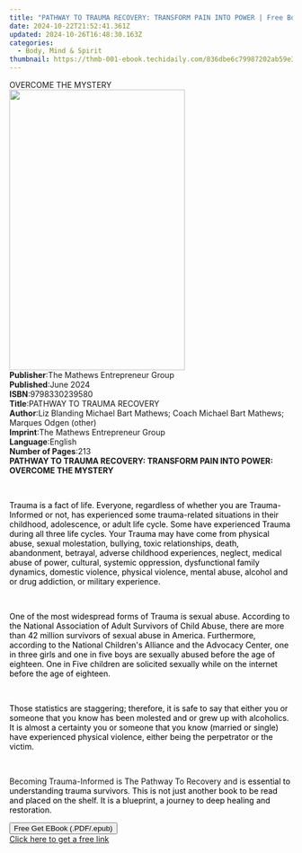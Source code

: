 ```yaml
---
title: "PATHWAY TO TRAUMA RECOVERY: TRANSFORM PAIN INTO POWER | Free Book"
date: 2024-10-22T21:52:41.361Z
updated: 2024-10-26T16:48:30.163Z
categories:
  - Body, Mind & Spirit
thumbnail: https://thmb-001-ebook.techidaily.com/836dbe6c79987202ab59e3375b04ff6f21407aa503d40abffbd3c5fbe3c8ccf5.jpg
---
```

<main id="book-container">
  <div class="flex flex-col">
    <div class="book-brief flex-1 py-6 px-4 sm:p-6 md:py-10 md:px-8">
      <!-- brief-->
      <div class="book-brief-main">OVERCOME THE MYSTERY</div>
    </div>
    <div
      class="book-meta-info flex-1 grid gap-4 col-start-1 col-end-3 row-start-1 sm:mb-6 sm:grid-cols-4 lg:gap-6 lg:col-start-2 lg:row-end-6 lg:row-span-6 lg:mb-0"
    >
      <div
        class="book-meta-info-left place-content-center mt-4 p-4 text-sm leading-6 col-start-2 col-span-2 dark:text-slate-400"
      >
        <img
          class="w-full h-500 object-cover rounded-lg sm:h-255 sm:col-span-2 lg:col-span-full"
          src="https://img-001-ebook.techidaily.com/e5b53b49449b9988a561472d47935e2064333556509ca56aadfed105819399f6.jpg"
          alt=""
          width="312"
          height="500"
        />
      </div>
      <div
        class="book-meta-info-right mt-2 col-start-1 row-start-2 col-span-3 self-center"
      >
        <!-- meta data  -->
        <div class="flex flex-col px-4 md:px-8">
          <div class="flex-1">
            <strong>Publisher</strong>:<span class="px-2"
              >The Mathews Entrepreneur Group</span
            >
          </div>
          <div class="flex-1">
            <strong>Published</strong>:<span class="px-2">June 2024</span>
          </div>
          <div class="flex-1">
            <strong>ISBN</strong>:<span class="px-2">9798330239580</span>
          </div>
          <div class="flex-1">
            <strong>Title</strong>:<span class="px-2"
              >PATHWAY TO TRAUMA RECOVERY</span
            >
          </div>
          <div class="flex-1">
            <strong>Author</strong>:<span class="px-2"
              >Liz Blanding Michael Bart Mathews; Coach Michael Bart Mathews;
              Marques Odgen (other)</span
            >
          </div>
          <div class="flex-1">
            <strong>Imprint</strong>:<span class="px-2"
              >The Mathews Entrepreneur Group</span
            >
          </div>
          <div class="flex-1">
            <strong>Language</strong>:<span class="px-2">English</span>
          </div>
          <div class="flex-1">
            <strong>Number of Pages</strong>:<span class="px-2">213</span>
          </div>
        </div>
      </div>
    </div>
    <div class="book-description flex-1 py-6 px-4 sm:p-6 md:py-10 md:px-8">
      <div class="book-description-main">
        <div accordion-content="" id="description">
          <strong><span>PATHWAY TO TRAUMA RECOVERY: </span></strong
          ><strong
            ><span
              >TRANSFORM PAIN INTO POWER: OVERCOME THE MYSTERY</span
            ></strong
          >
          <p class="ql-align-justify"><br /></p>
          <p class="ql-align-justify">
            <span
              style="background-color: rgb(255, 255, 255); color: rgb(0, 0, 0)"
              >Trauma is a fact of life. Everyone, regardless of whether you are
              Trauma-Informed or not, has experienced some trauma-related
              situations in their childhood, adolescence, or adult life
              cycle.&nbsp;Some have experienced Trauma during all three life
              cycles. Your Trauma may have come from physical abuse, sexual
              molestation, bullying, toxic relationships, death, abandonment,
              betrayal, adverse childhood experiences, neglect, medical abuse of
              power, cultural, systemic oppression, dysfunctional family
              dynamics, domestic violence, physical violence, mental abuse,
              alcohol and or drug addiction, or military experience.</span
            >
          </p>
          <p class="ql-align-justify"><br /></p>
          <p class="ql-align-justify">
            <span
              style="background-color: rgb(255, 255, 255); color: rgb(0, 0, 0)"
              >One of the most widespread forms of Trauma is sexual
              abuse.&nbsp;According to the National Association of Adult
              Survivors of Child Abuse, there are more than 42 million survivors
              of sexual abuse in America. Furthermore, according to the National
              Children's Alliance and the Advocacy Center, one in three girls
              and one in five boys are sexually abused before the age of
              eighteen. One in Five children are solicited sexually while on the
              internet before the age of eighteen.&nbsp;</span
            >
          </p>
          <p class="ql-align-justify"><br /></p>
          <p class="ql-align-justify">
            <span
              style="background-color: rgb(255, 255, 255); color: rgb(0, 0, 0)"
              >Those statistics are staggering; therefore, it is safe to say
              that either you or someone that you know has been molested and or
              grew up with alcoholics. It is almost a certainty you or someone
              that you know (married or single) have experienced physical
              violence, either being the perpetrator or the victim.</span
            >
          </p>
          <p class="ql-align-justify"><br /></p>
          <p>
            Becoming Trauma-Informed is The Pathway To Recovery and is<span
              style="color: rgb(0, 0, 0)"
            >
              essential to understanding trauma survivors. This is not just
              another book to be read and placed on the shelf.&nbsp;It is a
              blueprint, a journey to deep healing and restoration.
            </span>
          </p>
        </div>
        <div class="accordion-fader"></div>
      </div>
    </div>
    <div class="book-excerpts flex-1 py-6 px-4 sm:p-6 md:py-10 md:px-8"></div>
    <div
      class="book-about-author flex-1 py-6 px-4 sm:p-6 md:py-10 md:px-8"
    ></div>
    <div class="book-free-get flex-1 py-6 px-4 sm:p-6 md:py-10 md:px-8">
      <button
        id="btn-free-get"
        class="bg-blue-500 hover:bg-blue-700 text-white font-bold py-2 px-4 rounded"
      >
        Free Get EBook (.PDF/.epub)
      </button>
      <div id="countdown-display" class="px-2 text-lg mt-2"></div>
      <a
        id="free-link"
        class="hidden bg-blue-500 hover:bg-blue-700 text-white font-bold py-2 px-4 rounded"
        href="https://www.ebooks.com/en-us/book/211389179/pathway-to-trauma-recovery-transform-pain-into-power/liz-blanding-michael-bart-mathews/"
        target="_blank"
        >Click here to get a free link</a
      >
    </div>
    <script>
      let countdownTime = 0;
      let countdownInterval = null;
      document
        .getElementById('btn-free-get')
        .addEventListener('click', startCountdown);
      function startCountdown() {
        countdownTime = new Date().getTime() + 60000 * 3;
        countdownInterval = setInterval(updateCountdown, 1000);
        document.getElementById('btn-free-get').disabled = true;
        document
          .getElementById('btn-free-get')
          .classList.add('bg-gray-500', 'cursor-not-allowed');
      }
      function updateCountdown() {
        let currentTime = new Date().getTime();
        let timeLeft = countdownTime - currentTime;
        let secondsLeft = Math.floor(timeLeft / 1000);
        document.getElementById('countdown-display').innerHTML =
          `Remaining time: ${secondsLeft} seconds.`;
        if (secondsLeft <= 0) {
          clearInterval(countdownInterval);
          document.getElementById('btn-free-get').classList.add('hidden');
          document.getElementById('free-link').classList.remove('hidden');
          document.getElementById('countdown-display').innerHTML = '';
        }
      }
    </script>
  </div>
</main>

<ins class="adsbygoogle"
      style="display:block"
      data-ad-client="ca-pub-7571918770474297"
      data-ad-slot="8358498916"
      data-ad-format="auto"
      data-full-width-responsive="true"></ins>
    